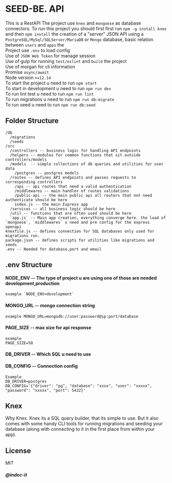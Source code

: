 # SEED-BE. API

This is a RestAPI
The project use `knex` and `mongoose` as database connectors.
To run this project you should first first run `npm -g install knex` and then `npm install`
the creation of a "server" JSON API using a `PostgreSQL/MySql/SQLServer/MariaDB` or `Mongo` database, 
basic relation between `users` and `apps` 
the<br>
Project use `.env` to load config<br>
Use of `JSON Web Token` for manage session<br>
Use of gulp for running `test/eslint` and `build` the project<br>
Use of morgan for cli information<br>
Promise `async/await`<br>
Node version `>=12.14`<br>
To start the project u need to run `npm start`<br>
To start in development u need to run `npm run dev`<br>
To run lint test u need to run `npm run lint`<br>
To run migrations u need to run `npm run db:migrate`<br>
To run seed u need to run `npm run db:seed`

## Folder Structure
```
/db
  /migrations
  /seeds
/src
  /controllers -- business logic for handling API endpoints
  /helpers -- modules for common functions that sit outside controllers/models
  /models  -- simple collections of db queries and utilities for user data
    /postgres -- postgres models
  /routes -- defines API endpoints and passes requests to corresponding controllers
    /api -- api routes that need a valid authentication
    /middlewares -- main handler of routes validations
    /public-api -- the main public api all routers that not need authenticate should be here
    index.js -- the main Express app
  /services -- all business logic should be here
  /util -- functions that are often used should be here 
  `app.js` -- Main app creation, everything converge here. the load of `mongoose`, `middlewares` u need and pre config for the express openapi
knexfile.js -- defines connection for SQL databases only used for migrations run.
package.json -- defines scripts for utilities like migrations and seeds
.env -- Needed for database,port and email
```

## .env Structure

#### NODE_ENV -- The type of project u are using one of those are needed development,production
```
example `NODE_ENV=development`
```
#### MONGO_URL -- mongo connection string
```
example MONGO_URL=mongodb://user:password@ip:port/database
```
#### PAGE_SIZE -- max size for api response
```
example
PAGE_SIZE=50
```

#### DB_DRIVER -- Which SQL u need to use
#### DB_CONFIG -- Connection config
```
Example
DB_DRIVER=postgres
DB_CONFIG='{"driver": "pg", "database": "xxxx", "user": "xxxxx", "password": "xxxxx", "port": 5432}'
```

## Knex

Why Knex. Knex its  a SQL query builder, that its simple to use.
But it also comes with some handy CLI tools for running migrations and seeding
your database (along with connecting to it in the first place from within your
app).


## License
MIT

##### @indec-it
